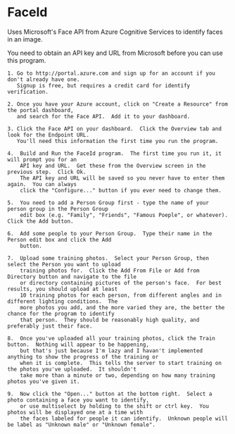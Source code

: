 # FaceId

Uses Microsoft's Face API from Azure Cognitive Services to identify faces in an image.

You need to obtain an API key and URL from Microsoft before you can use this program.

    1. Go to http://portal.azure.com and sign up for an account if you don't already have one.
       Signup is free, but requires a credit card for identify verification.

    2. Once you have your Azure account, click on "Create a Resource" from the portal dashboard,
       and search for the Face API.  Add it to your dashboard.
       
    3. Click the Face API on your dashboard.  Click the Overview tab and look for the Endpoint URL.
       You'll need this information the first time you run the program.
       
    4.  Build and Run the FaceId program.  The first time you run it, it will prompt you for an
        API key and URL.  Get these from the Overview screen in the previous step.  Click Ok.
        The API key and URL will be saved so you never have to enter them again.  You can always
        click the "Configure..." button if you ever need to change them.
        
    5.  You need to add a Person Group first - type the name of your person group in the Person Group
        edit box (e.g. "Family", "Friends", "Famous Poeple", or whatever).  Click the Add button.
        
    6.  Add some people to your Person Group.  Type their name in the Person edit box and click the Add
        button.
        
    7.  Upload some training photos.  Select your Person Group, then select the Person you want to upload
        training photos for.  Click the Add From File or Add from Directory button and navigate to the file
        or directory containing pictures of the person's face.  For best results, you should upload at least
        10 training photos for each person, from different angles and in different lighting conditions.  The
        more photos you add, and the more varied they are, the better the chance for the program to identify
        that person.  They should be reasonably high quality, and preferably just their face.
        
    8.  Once you've uploaded all your training photos, click the Train button.  Nothing will appear to be happening,
        but that's just because I'm lazy and I havan't implemented anything to show the progress of the training or 
        when it is complete.  This tells the server to start training on the photos you've uploaded.  It shouldn't
        take more than a minute or two, depending on how many training photos you've given it.
        
    9.  Now click the "Open..." button at the bottom right.  Select a photo containing a face you want to identify, 
        or use multiselect by holding to the shift or ctrl key.  You photos will be displayed one at a time with
        the faces labeled for people it can identify.  Unknown people will be label as "Unknown male" or "Unknown female".
        
